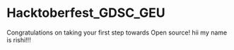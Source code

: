# Hacktoberfest_GDSC_GEU
Congratulations on taking your first step towards Open source!
hii my name is rishi!!!
